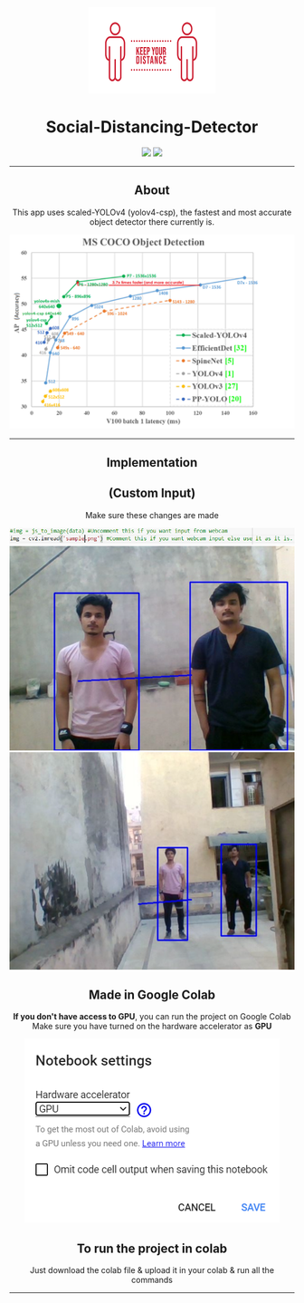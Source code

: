 <div align="center">
  <img src = "https://github.com/kshitijraghav/Social-Distancing-Detector/blob/main/Theme/physical-distancing.png">
  <h1>Social-Distancing-Detector</h1>
  <img src ="https://aleen42.github.io/badges/src/visual_studio_code.svg">
  <img src ="https://aleen42.github.io/badges/src/github.svg">
</div>
<div align="center">
<hr/>
<h2>About</h2>
<p>
This app uses scaled-YOLOv4 (yolov4-csp), the fastest and most accurate object detector there currently is.
  </p>
  <img src = "https://github.com/kshitijraghav/Social-Distancing-Detector/blob/main/Theme/Coco-Dataset-image.PNG">
  <hr/>
  <h2>Implementation</h2>
  <h2>(Custom Input)</h2>
  <p>Make sure these changes are made</p>
  <img src = "https://github.com/kshitijraghav/Social-Distancing-Detector/blob/main/Theme/Custom.PNG">
  <img src = "https://github.com/kshitijraghav/Social-Distancing-Detector/blob/main/Theme/Test1.PNG">
  <img src = "https://github.com/kshitijraghav/Social-Distancing-Detector/blob/main/Theme/Test2.PNG">
  <h2> Made in Google Colab </h2>
  <p>
    <b>If you don't have access to GPU</b>, you can run the project on Google Colab <br>
    Make sure you have turned on the hardware accelerator as <b>GPU</b>
  </p>
  <img src = "https://github.com/kshitijraghav/Social-Distancing-Detector/blob/main/Theme/GPU.PNG">
  </hr>
  <h2>To run the project in colab</h2>
  <p>
  Just download the colab file & upload it in your colab & run all the commands
  </p>
  </div>
  



<hr/>
